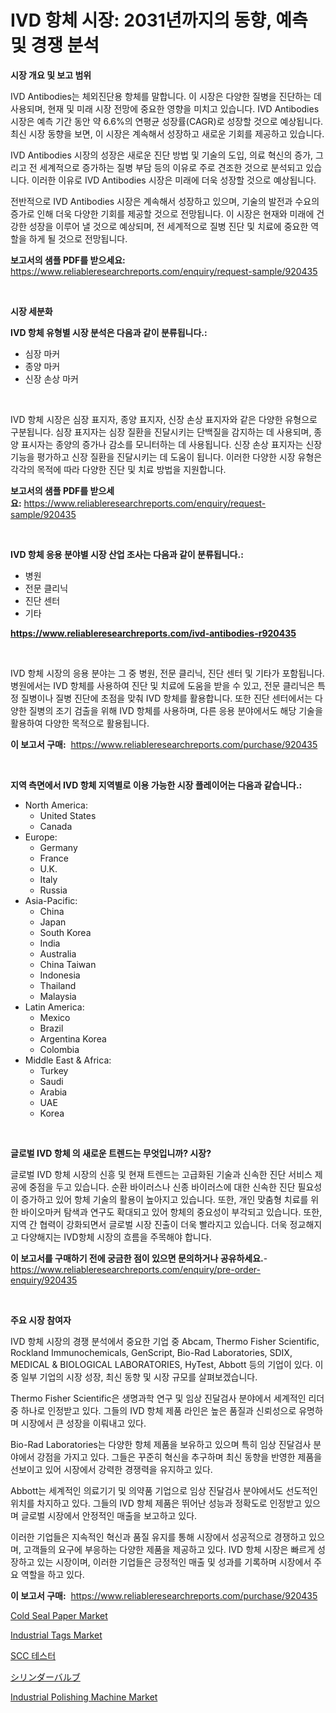 <p><h1>IVD 항체 시장: 2031년까지의 동향, 예측 및 경쟁 분석</h1></p><p><strong>시장 개요 및 보고 범위</strong></p>
<p><p>IVD Antibodies는 체외진단용 항체를 말합니다. 이 시장은 다양한 질병을 진단하는 데 사용되며, 현재 및 미래 시장 전망에 중요한 영향을 미치고 있습니다. IVD Antibodies 시장은 예측 기간 동안 약 6.6%의 연평균 성장률(CAGR)로 성장할 것으로 예상됩니다. 최신 시장 동향을 보면, 이 시장은 계속해서 성장하고 새로운 기회를 제공하고 있습니다.</p><p>IVD Antibodies 시장의 성장은 새로운 진단 방법 및 기술의 도입, 의료 혁신의 증가, 그리고 전 세계적으로 증가하는 질병 부담 등의 이유로 주로 견조한 것으로 분석되고 있습니다. 이러한 이유로 IVD Antibodies 시장은 미래에 더욱 성장할 것으로 예상됩니다.</p><p>전반적으로 IVD Antibodies 시장은 계속해서 성장하고 있으며, 기술의 발전과 수요의 증가로 인해 더욱 다양한 기회를 제공할 것으로 전망됩니다. 이 시장은 현재와 미래에 건강한 성장을 이루어 낼 것으로 예상되며, 전 세계적으로 질병 진단 및 치료에 중요한 역할을 하게 될 것으로 전망됩니다.</p></p>
<p><strong>보고서의 샘플 PDF를 받으세요:</strong> <a href="https://www.reliableresearchreports.com/enquiry/request-sample/920435">https://www.reliableresearchreports.com/enquiry/request-sample/920435</a></p>
<p>&nbsp;</p>
<p><strong>시장 세분화</strong></p>
<p><strong>IVD 항체 유형별 시장 분석은 다음과 같이 분류됩니다.:</strong></p>
<p><ul><li>심장 마커</li><li>종양 마커</li><li>신장 손상 마커</li></ul></p>
<p>&nbsp;</p>
<p><p>IVD 항체 시장은 심장 표지자, 종양 표지자, 신장 손상 표지자와 같은 다양한 유형으로 구분됩니다. 심장 표지자는 심장 질환을 진달시키는 단백질을 감지하는 데 사용되며, 종양 표시자는 종양의 증가나 감소를 모니터하는 데 사용됩니다. 신장 손상 표지자는 신장 기능을 평가하고 신장 질환을 진달시키는 데 도움이 됩니다. 이러한 다양한 시장 유형은 각각의 목적에 따라 다양한 진단 및 치료 방법을 지원합니다.</p></p>
<p><strong>보고서의 샘플 PDF를 받으세요:</strong>&nbsp;<a href="https://www.reliableresearchreports.com/enquiry/request-sample/920435">https://www.reliableresearchreports.com/enquiry/request-sample/920435</a></p>
<p>&nbsp;</p>
<p><strong> IVD 항체 응용 분야별 시장 산업 조사는 다음과 같이 분류됩니다.:</strong></p>
<p><ul><li>병원</li><li>전문 클리닉</li><li>진단 센터</li><li>기타</li></ul></p>
<p><strong><a href="https://www.reliableresearchreports.com/ivd-antibodies-r920435">https://www.reliableresearchreports.com/ivd-antibodies-r920435</a></strong></p>
<p>&nbsp;</p>
<p><p>IVD 항체 시장의 응용 분야는 그 중 병원, 전문 클리닉, 진단 센터 및 기타가 포함됩니다. 병원에서는 IVD 항체를 사용하여 진단 및 치료에 도움을 받을 수 있고, 전문 클리닉은 특정 질병이나 질병 진단에 초점을 맞춰 IVD 항체를 활용합니다. 또한 진단 센터에서는 다양한 질병의 조기 검출을 위해 IVD 항체를 사용하며, 다른 응용 분야에서도 해당 기술을 활용하여 다양한 목적으로 활용됩니다.</p></p>
<p><strong>이 보고서 구매:</strong>&nbsp; <a href="https://www.reliableresearchreports.com/purchase/920435">https://www.reliableresearchreports.com/purchase/920435</a></p>
<p>&nbsp;</p>
<p><strong>지역 측면에서 IVD 항체 지역별로 이용 가능한 시장 플레이어는 다음과 같습니다.:</strong></p>
<p><ul>
    <li>
        North America:
        <ul>
            <li>United States</li>
            <li>Canada</li>
        </ul>
    </li>
    <li>
        Europe:
        <ul>
            <li>Germany</li>
            <li>France</li>
            <li>U.K.</li>
            <li>Italy</li>
            <li>Russia</li>
        </ul>
    </li>
    <li>
        Asia-Pacific:
        <ul>
            <li>China</li>
            <li>Japan</li>
            <li>South Korea</li>
            <li>India</li>
            <li>Australia</li>
            <li>China Taiwan</li>
            <li>Indonesia</li>
            <li>Thailand</li>
            <li>Malaysia</li>
        </ul>
    </li>
    <li>
        Latin America:
        <ul>
            <li>Mexico</li>
            <li>Brazil</li>
            <li>Argentina Korea</li>
            <li>Colombia</li>
        </ul>
    </li>
    <li>
        Middle East & Africa:
        <ul>
            <li>Turkey</li>
            <li>Saudi</li>
            <li>Arabia</li>
            <li>UAE</li>
            <li>Korea</li>
        </ul>
    </li>
    </ul></p>
<p>&nbsp;</p>
<p><strong>글로벌 IVD 항체 의 새로운 트렌드는 무엇입니까? 시장?</strong></p>
<p><p>글로벌 IVD 항체 시장의 신흥 및 현재 트렌드는 고급화된 기술과 신속한 진단 서비스 제공에 중점을 두고 있습니다. 순환 바이러스나 신종 바이러스에 대한 신속한 진단 필요성이 증가하고 있어 항체 기술의 활용이 높아지고 있습니다. 또한, 개인 맞춤형 치료를 위한 바이오마커 탐색과 연구도 확대되고 있어 항체의 중요성이 부각되고 있습니다. 또한, 지역 간 협력이 강화되면서 글로벌 시장 진출이 더욱 빨라지고 있습니다. 더욱 정교해지고 다양해지는 IVD항체 시장의 흐름을 주목해야 합니다.</p></p>
<p><strong>이 보고서를 구매하기 전에 궁금한 점이 있으면 문의하거나 공유하세요.</strong>- <a href="https://www.reliableresearchreports.com/enquiry/pre-order-enquiry/920435">https://www.reliableresearchreports.com/enquiry/pre-order-enquiry/920435</a></p>
<p>&nbsp;</p>
<p><strong>주요 시장 참여자</strong></p>
<p><p>IVD 항체 시장의 경쟁 분석에서 중요한 기업 중 Abcam, Thermo Fisher Scientific, Rockland Immunochemicals, GenScript, Bio-Rad Laboratories, SDIX, MEDICAL & BIOLOGICAL LABORATORIES, HyTest, Abbott 등의 기업이 있다. 이 중 일부 기업의 시장 성장, 최신 동향 및 시장 규모를 살펴보겠습니다.</p><p>Thermo Fisher Scientific은 생명과학 연구 및 임상 진달검사 분야에서 세계적인 리더 중 하나로 인정받고 있다. 그들의 IVD 항체 제품 라인은 높은 품질과 신뢰성으로 유명하며 시장에서 큰 성장을 이뤄내고 있다.</p><p>Bio-Rad Laboratories는 다양한 항체 제품을 보유하고 있으며 특히 임상 진달검사 분야에서 강점을 가지고 있다. 그들은 꾸준히 혁신을 추구하며 최신 동향을 반영한 제품을 선보이고 있어 시장에서 강력한 경쟁력을 유지하고 있다.</p><p>Abbott는 세계적인 의료기기 및 의약품 기업으로 임상 진달검사 분야에서도 선도적인 위치를 차지하고 있다. 그들의 IVD 항체 제품은 뛰어난 성능과 정확도로 인정받고 있으며 글로벌 시장에서 안정적인 매출을 보고하고 있다.</p><p>이러한 기업들은 지속적인 혁신과 품질 유지를 통해 시장에서 성공적으로 경쟁하고 있으며, 고객들의 요구에 부응하는 다양한 제품을 제공하고 있다. IVD 항체 시장은 빠르게 성장하고 있는 시장이며, 이러한 기업들은 긍정적인 매출 및 성과를 기록하며 시장에서 주요 역할을 하고 있다.</p></p>
<p><strong>이 보고서 구매:</strong>&nbsp;&nbsp;<a href="https://www.reliableresearchreports.com/purchase/920435">https://www.reliableresearchreports.com/purchase/920435</a></p>
<p><p><a href="https://issuu.com/reportprime-2/docs/cold-seal-paper-market-size-2030.pptx">Cold Seal Paper Market</a></p><p><a href="https://issuu.com/reportprime-2/docs/industrial-tags-market-size-2030.pptx">Industrial Tags Market</a></p><p><a href="https://github.com/Madalyell456456/Market-Research-Report-List-1/blob/main/624132027843.md">SCC 테스터</a></p><p><a href="https://medium.com/@cielostamm/%E3%82%B7%E3%83%AA%E3%83%B3%E3%83%80%E3%83%BC%E3%83%90%E3%83%AB%E3%83%96%E5%B8%82%E5%A0%B4%E8%A6%8F%E6%A8%A1-%E5%B8%82%E5%A0%B4%E5%8B%95%E5%90%91%E3%81%A8%E5%B8%82%E5%A0%B4%E4%BA%88%E6%B8%AC-2024%E5%B9%B4%E3%81%8B%E3%82%892031%E5%B9%B4-79a2e0128fa5">シリンダーバルブ</a></p><p><a href="https://github.com/RoccoManning/Market-Research-Report-List-4/blob/main/industrial-polishing-machine-market.md">Industrial Polishing Machine Market</a></p></p>